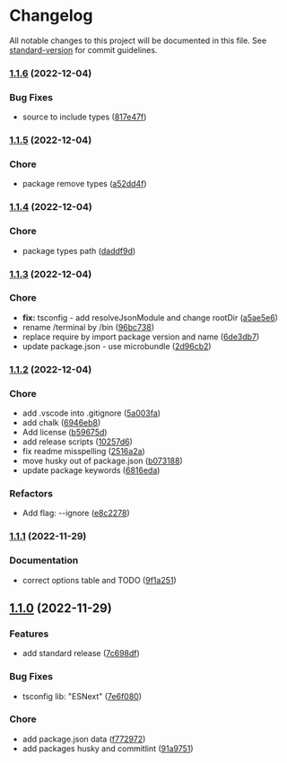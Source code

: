 # Changelog

All notable changes to this project will be documented in this file. See [standard-version](https://github.com/conventional-changelog/standard-version) for commit guidelines.

### [1.1.6](https://github.com/ezemgaray/folder-tree-generator/compare/v1.1.5...v1.1.6) (2022-12-04)


### Bug Fixes

* source to include types ([817e47f](https://github.com/ezemgaray/folder-tree-generator/commit/817e47f62bdbc5d4ea9334eb8d11f2ac97b044bb))

### [1.1.5](https://github.com/ezemgaray/folder-tree-generator/compare/v1.1.4...v1.1.5) (2022-12-04)


### Chore

* package remove types ([a52dd4f](https://github.com/ezemgaray/folder-tree-generator/commit/a52dd4f380b87967b8c686329a724a900374edb2))

### [1.1.4](https://github.com/ezemgaray/folder-tree-generator/compare/v1.1.3...v1.1.4) (2022-12-04)


### Chore

* package types path ([daddf9d](https://github.com/ezemgaray/folder-tree-generator/commit/daddf9dad0bf2f2b169c68866fc639ff041e5210))

### [1.1.3](https://github.com/ezemgaray/folder-tree-generator/compare/v1.1.2...v1.1.3) (2022-12-04)


### Chore

* **fix:** tsconfig - add resolveJsonModule and change rootDir ([a5ae5e6](https://github.com/ezemgaray/folder-tree-generator/commit/a5ae5e6dda6a7c5dc936084d924392d83e580d01))
* rename /terminal by /bin ([96bc738](https://github.com/ezemgaray/folder-tree-generator/commit/96bc738e40c76b8a1c6a08fe074cc165d006c68f))
* replace require by import package version and name ([6de3db7](https://github.com/ezemgaray/folder-tree-generator/commit/6de3db72ce3a847d473f1a6e24ef539c49737dfb))
* update package.json - use microbundle ([2d96cb2](https://github.com/ezemgaray/folder-tree-generator/commit/2d96cb27112282a300a87e96a098153dadcdf2c5))

### [1.1.2](https://github.com/ezemgaray/folder-tree-generator/compare/v1.1.1...v1.1.2) (2022-12-04)


### Chore

* add .vscode into .gitignore ([5a003fa](https://github.com/ezemgaray/folder-tree-generator/commit/5a003fa153bc94630f8ab67cde702ca30b6c0520))
* add chalk ([6946eb8](https://github.com/ezemgaray/folder-tree-generator/commit/6946eb87275044275b0305956abb7018d73714bb))
* Add license ([b59675d](https://github.com/ezemgaray/folder-tree-generator/commit/b59675d9d45b44ecd0d7f6da00c693342e2c2821))
* add release scripts ([10257d6](https://github.com/ezemgaray/folder-tree-generator/commit/10257d62a3ad2d348c93bfd824e38993cf3566ba))
* fix readme misspelling ([2516a2a](https://github.com/ezemgaray/folder-tree-generator/commit/2516a2a4972b3e4733c0a3fdb65a522f306df51c))
* move husky out of package.json ([b073188](https://github.com/ezemgaray/folder-tree-generator/commit/b073188ccaf065276bbfbe36dbbf4271326b811f))
* update package keywords ([6816eda](https://github.com/ezemgaray/folder-tree-generator/commit/6816eda17669397320b3f45709b757c266f3bd26))


### Refactors

* Add flag: --ignore ([e8c2278](https://github.com/ezemgaray/folder-tree-generator/commit/e8c22783232e11fa712485522887cfe89f731d10))

### [1.1.1](https://github.com/ezemgaray/folder-tree-generator/compare/v1.1.0...v1.1.1) (2022-11-29)


### Documentation

* correct options table and TODO ([9f1a251](https://github.com/ezemgaray/folder-tree-generator/commit/9f1a25163e189c6f88ee0cc59309c77ffaa022cb))

## [1.1.0](https://github.com/ezemgaray/folder-tree-generator/compare/v1.0.13...v1.1.0) (2022-11-29)


### Features

* add standard release ([7c698df](https://github.com/ezemgaray/folder-tree-generator/commit/7c698df013d180e4c3038d96da5b5921084e5db6))


### Bug Fixes

* tsconfig lib: "ESNext" ([7e6f080](https://github.com/ezemgaray/folder-tree-generator/commit/7e6f080331f62fddbbdefcebd9dd2b8935e3cafb))


### Chore

* add package.json data ([f772972](https://github.com/ezemgaray/folder-tree-generator/commit/f77297221ecca1b052fdf0dd669e264f66364094))
* add packages husky and commitlint ([91a9751](https://github.com/ezemgaray/folder-tree-generator/commit/91a9751eec2791adbad50b3663ce18d31386bf50))
